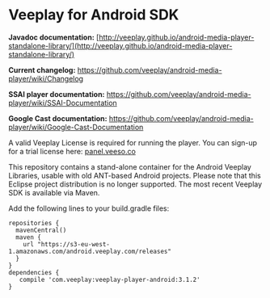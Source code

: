 Veeplay for Android SDK
=======================================

**Javadoc documentation:** [http://veeplay.github.io/android-media-player-standalone-library/](http://veeplay.github.io/android-media-player-standalone-library/)

**Current changelog:** https://github.com/veeplay/android-media-player/wiki/Changelog

**SSAI player documentation:** https://github.com/veeplay/android-media-player/wiki/SSAI-Documentation

**Google Cast documentation:** https://github.com/veeplay/android-media-player/wiki/Google-Cast-Documentation

A valid Veeplay License is required for running the player. You can sign-up for a trial license here: [panel.veeso.co](https://panel.veeso.co)

This repository contains a stand-alone container for the Android Veeplay Libraries, usable with old ANT-based Android projects. Please note that this Eclipse project distribution is no longer supported. The most recent Veeplay SDK is available via Maven. 

Add the following lines to your build.gradle files:

    repositories {
      mavenCentral()
      maven {
        url "https://s3-eu-west-1.amazonaws.com/android.veeplay.com/releases"
      }
    }
    dependencies {
       compile 'com.veeplay:veeplay-player-android:3.1.2'
    }
